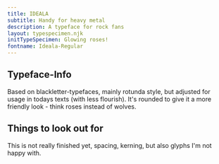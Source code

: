 ```yaml
---
title: IDEALA
subtitle: Handy for heavy metal
description: A typeface for rock fans
layout: typespecimen.njk
initTypeSpecimen: Glowing roses!
fontname: Ideala-Regular
---
```


## Typeface-Info
Based on blackletter-typefaces, mainly rotunda style, but adjusted for usage in todays texts (with less flourish). It's rounded to give it a more friendly look - think roses instead of wolves. 

## Things to look out for
This is not really finished yet, spacing, kerning, but also glyphs I'm not happy with. 